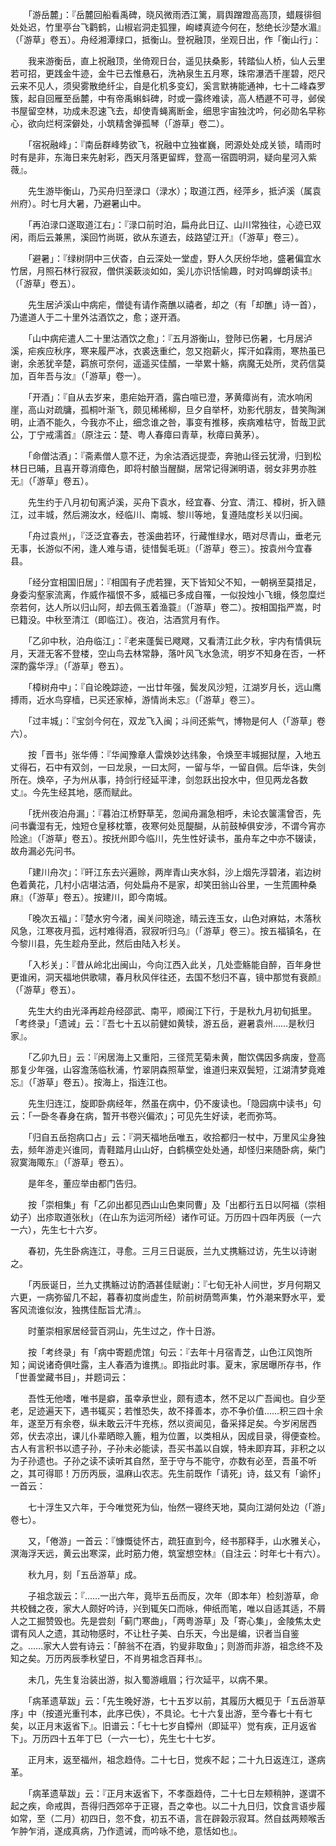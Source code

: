 <!-- { "loadSidebar": true } -->
　　「游岳麓」：『岳麓回船看禹碑，晓风微雨洒江篱，肩舆蹭蹬高高顶，蜡屐徘徊处处迟，竹里亭台飞鹳鹤，山椒岩洞走狐狸，峋嵝真迹今何在，愁绝长沙楚水湄』（「游草」卷五）。舟经湘潭绿口，抵衡山。登祝融顶，坐观日出，作「衡山行」：

　　我来游衡岳，直上祝融顶，坐倚观日台，遥见扶桑影，转踏仙人桥，仙人云里若可招，更践金牛迹，金牛已去惟悬石，洗衲泉生五月寒，珠帘瀑洒千崖碧，咫尺云来不见人，须臾雾散绝纤尘，自是化机多变幻，奚言默祷能通神，七十二峰森罗簇，起自回雁至岳麓，中有帝禹蝌蚪碑，时或一露终难读，高人栖遯不可寻，邺侯书屋留空林，功成未忍速飞去，却使青蝇离断金，细思宇宙独沈吟，何必勋名早称心，欲向烂柯深僻处，小筑精舍弹孤琴（「游草」卷二）。

　　「宿祝融峰」：『南岳群峰势欲飞，祝融中立独崔巍，罔源处处成关锁，晴雨时时有是非，东海日来先射彩，西天月落更留辉，登高一宿圆明洞，疑向星河入紫薇』。

　　先生游毕衡山，乃买舟归至渌口（渌水）；取道江西，经萍乡，抵泸溪（属袁州府）。时七月大暑，乃避暑山中。

　　「再泊渌口遂取道江右」：『渌口前时泊，扁舟此日辽、山川常独往，心迹已双闲，雨后云兼黑，溪回竹尚斑，欲从东道去，歧路望江开』（「游草」卷三）。

　　「避暑」：『绿树阴中三伏杳，白云深处一堂虚，野人久厌纷华地，盛暑偏宜水竹居，月照石林行寂寂，僧供溪蔌淡如如，奚儿亦识恬愉趣，时对鸣蝉朗读书』（「游草」卷五）。

　　先生居泸溪山中病疟，僧徒有请作斋醮以禧者，却之（有「却醮」诗一首），乃遣道人于二十里外沽酒饮之，愈；遂开酒。

　　「山中病疟遣人二十里沽酒饮之愈」：『五月游衡山，登陟已伤暑，七月居泸溪，疟疾应秋序，寒来履严冰，衣裘迭重纻，忽又抱薪火，挥汗如霖雨，寒热虽已谢，余恙犹辛楚，羁旅可奈何，遥遥买佳醑，一举累十觞，病魔无处所，灵药信莫加，百年吾与汝』（「游草」卷一）。

　　「开酒」：『自从去岁来，患疟始开酒，露白喧已澄，茅黄瘴尚有，流水响闲崖，高山对疏牗，孤桐叶渐飞，颇见稀稀柳，旦夕自举杯，劝影代朋友，昔笑陶渊明，止酒不能久，今我亦不止，细念谁之咎，事变有推移，疾病难枯守，哲哉卫武公，丁宁戒濡首』（原注云：楚、粤人春瘴曰青草，秋瘴曰黄茅）。

　　「命僧沽酒」：『斋素僧人意不迂，为余沽酒远提壶，奔驰山径云犹滑，归到松林日已晡，且喜开尊消瘴色，即将村酿当醒醐，居常记得渊明语，弱女非男亦胜无』（「游草」卷五）。

　　先生约于八月初旬离泸溪，买舟下袁水，经宜春、分宜、清江、樟树，折入赣江，过丰城，然后溯汝水，经临川、南城、黎川等地，复遵陆度杉关以归闽。

　　「舟过袁州」，『泛泛宜春去，苍溪曲若环，行藏惟绿水，晤对尽青山，垂老元无事，长游似不闲，逢人难与语，徒惜鬓毛斑』（「游草」卷三）。按袁州今宜春县。

　　「经分宜相国旧居」：『相国有子虎若狸，天下皆知父不知，一朝祸至莫措足，身委沟壑家流离，作威作福恨不多，威福已多成自罹，一似投烛小飞蛾，倏忽糜烂奈若何，达人所以归山阿，却去佩玉着渔蓑』（「游草」卷二）。按相国指严嵩，时已籍没。中秋至清江（即临江）。夜泊，沽酒赏月有作。

　　「乙卯中秋，泊舟临江」：『老来蓬鬓已飕飕，又看清江此夕秋，宇内有情俱玩月，天涯无客不登楼，空山鸟去林常静，落叶风飞水急流，明岁不知身在否，一杯深酌露华浮』（「游草」卷五）。

　　「樟树舟中」：『自论晚踪迹，一出廿年强，鬓发风沙短，江湖岁月长，远山鹰搏雨，近水鸟穿樯，已买还家棹，游情尚未忘』（「游草」卷三）。

　　「过丰城」：『宝剑今何在，双龙飞入闽；斗间还紫气，博物是何人（「游草」卷六）。

　　按「晋书」张华傅：『华闻豫章人雷焕妙达纬象，令焕至丰城掘狱屋，入地五丈得石，石中有双剑，一曰龙泉，一曰太阿，一留与华，一留自佩。后华诛，失剑所在。焕卒，子为州从事，持剑行经延平津，剑忽跃出投水中，但见两龙各数丈』。今先生经其地，感而赋此。

　　「抚州夜泊舟漏」：『暮泊江桥野草芜，忽闻舟漏急相呼，未论衣箧濡曾否，先问书囊湿有无，烛短仓皇移枕簟，夜寒何处觅醍醐，从前鼓棹俱安涉，不谓今宵亦险途』（「游草」卷五）。按抚州即今临川，先生性好读书，虽舟车之中亦不辍读，故舟漏必先问书。

　　「建川舟次」：『旰江东去兴遍赊，两岸青山夹水斜，沙上烟先浮碧渚，岩边树色着黄花，几村小店堪沽酒，何处扁舟不是家，却笑田翁山谷里，一生荒圃种桑麻』（「游草」卷五）。按建川，即今南城。

　　「晚次五福」：『楚水穷今渚，闽关问晓途，晴云连玉女，山色对麻姑，木落秋风急，江寒夜月孤，远村难得酒，寂寂听归乌』（「游草」卷三）。按五福镇名，在今黎川县，先生趁舟至此，然后由陆入杉关。

　　「入杉关」：『昔从岭北出闽山，今向江西入此关，几处壶觞能自醉，百年身世更谁闲，洞天福地供歌啸，春月秋风伴往还，去国不愁归不喜，镜中那觉有衰颜』（「游草」卷五）。

　　先生大约由光泽再趁舟经邵武、南平，顺闽江下行，于是秋九月初旬抵里。「考终录」「遗诫」云：『吾七十五以前健如黄犊，游五岳，避暑袁州……是秋归家』。

　　「乙卯九日」云：『闲居海上又重阳，三径荒芜菊未黄，酣饮偶因多病废，登高那复少年强，山容澹荡临秋浦，竹翠阴森照草堂，谁道归来双鬓短，江湖清梦竟难忘』（「游草」卷五）。按海上，指连江也。

　　先生归连江，旋即卧病经年，然虽在病中，仍不废读也。「隐园病中读书」句云：「一卧冬春身在病，暂开书卷兴偏浓」；可见先生好读，老而弥笃。

　　「归自五岳抱病口占」云：『洞天福地岳唯五，收拾都归一杖中，万里风尘身独去，频年游走兴谁同，青鞋踏月山山好，白鹤横空处处通，却怪归来随卧病，柴门寂寞海陬东』（「游草」卷五）。

　　是年冬，董应举由都门告归。

　　按「崇相集」有「乙卯出都见西山山色柬同曹」及「出都行五日以阿福（崇相幼子）出疹取道张秋」（在山东为运河所经）诸作可证。万历四十四年丙辰（一六一六），先生七十六岁。

　　春初，先生卧病连江，寻愈。三月三日诞辰，兰九丈携觞过访，先生以诗谢之。

　　「丙辰诞日，兰九丈携觞过访酌酒甚佳赋谢」：『七旬无补人间世，岁月何期又六更，一病弥留几不起，暮春初度尚虚生，阶前树荫莺声集，竹外潮来野水平，爱客风流谁似汝，独携佳酝旨尤清』。

　　时董崇相家居经营百洞山，先生过之，作十日游。

　　按「考终录」有「病中寄题虎馆」句云：『去年十月宿青芝，山色江风饱所知；闻说诸奇俱吐露，主人春酒为谁携』。即指此时事。夏末，家居曝所存书，作「世善堂藏书目」，并题词云：

　　吾性无他嗜，唯书是癖，虽幸承世业，颇有遗本，然不足以广吾闻也。自少至老，足迹遍天下，遇书辄买；若惟恐失，故不择善本，亦不争价值……积三四十余年，遂至万有余卷，纵未敢云汗牛充栋，然以资闻见，备采择足矣。今岁闲居西郊，伏去凉出，课儿仆辈晒晾入簏，粗为位置，以类相从，因成目录，得便查检。古人有言积书以遗子孙，子孙未必能读，吾买书盖以自娱，特未即弃耳，非积之以为子孙遗也。子孙之读不读听其自然，至于守与不能守，亦数有必至，吾虽不听之，其可得耶！万历丙辰，温麻山农志。先生前既作「请死」诗，兹又有「谕怀」一首云：

　　七十浮生又六年，于今唯觉死为仙，怡然一寝终天地，莫向江湖何处边（「游」卷七）。

　　又，「倦游」一首云：『慷慨徒怀古，疏狂直到今，经书那释手，山水雅关心，溟海浮天远，黄云出寒深，此时筋力倦，筑室想空林』（自注云：时年七十有六）。

　　秋九月，刻「五岳游草」成。

　　子祖念跋云：『……一出六年，竟毕五岳而反，次年（即本年）检刻游草，命共校雠之夜，家大人颇好吟诗，兴到辄矢口而咏，伸纸而笔，唯以自适其适，不屑人之工掘赞毁也。先是尝刻「蓟门寒曲」，「两粤游草」及「寄心集」，金陵焦太史谓有风人之遗，其动物感时，不让杜子美、白乐天，今出是编，识者当自鉴之。……家大人尝有诗云：「醉翁不在酒，钓叟非取鱼」；则游而非游，祖念终不及知之矣。万历丙辰季秋望日，不肖男祖念百拜书』。

　　未几，先生复治装出游，拟入蜀游峨眉；行次延平，以病不果。

　　「病革遗草跋」云：「先生晚好游，七十五岁以前，其履历大概见于「五岳游草序」中（按道光重刊本，此序已佚），不具论。七十六复出游，至今春七十有七矣，以正月末返省下』。旧谱云：「七十七岁自镡州（即延平）觉有疾，正月返省下」。万历四十五年丁巳（一六一七），先生七十七岁。

　　正月末，返至福州，祖念趋侍。二十七日，觉疾不起；二十九日返连江，遂病革。

　　「病革遗草跋」云：『正月末返省下，不孝亟趋侍，二十七日左颊稍肿，遂谓不起之疾，命戒舆，吾得归西郊卒于正寝，吾之幸也。以二十九日归，饮食言语步履如常，至（二月）初四日，忽不食，初五不语，言在辟榖示寂耳。然自兹两颊喉舌乍肿乍消，遂成真病，乃作遗诫，而吟咏不绝，意恬如也』。


